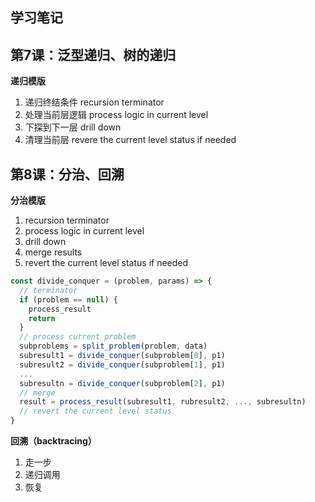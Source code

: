 ## 学习笔记

## 第7课：泛型递归、树的递归

**递归模版**

1. 递归终结条件 recursion terminator
2. 处理当前层逻辑 process logic in current level
3. 下探到下一层 drill down
4. 清理当前层 revere the current level status if needed

## 第8课：分治、回溯

**分治模版**

1. recursion terminator
2. process logic in current level
3. drill down
4. merge results
5. revert the current level status if needed

```js
const divide_conquer = (problem, params) => {
  // terminator
  if (problem == null) {
    process_result
    return
  }
  // process current problem
  subproblems = split_problem(problem, data)
  subresult1 = divide_conquer(subproblem[0], p1)
  subresult2 = divide_conquer(subproblem[1], p1)
  ...
  subresultn = divide_conquer(subproblem[2], p1)
  // merge
  result = process_result(subresult1, rubresult2, ..., subresultn)
  // revert the current level status
}
```

**回溯（backtracing）**

1. 走一步
2. 递归调用
3. 恢复
